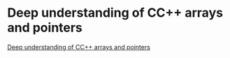 # Deep understanding of CC++ arrays and pointers
[Deep understanding of CC++ arrays and pointers](https://aiwithcloud.com/2022/09/15/deep_understanding_of_cc_arrays_and_pointers/)